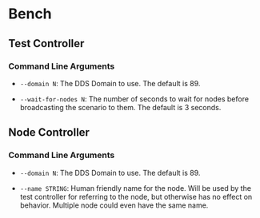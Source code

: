 # Bench

## Test Controller

### Command Line Arguments

- `--domain N`: The DDS Domain to use. The default is 89.

- `--wait-for-nodes N`: The number of seconds to wait for nodes before
  broadcasting the scenario to them. The default is 3 seconds.

## Node Controller

### Command Line Arguments

- `--domain N`: The DDS Domain to use. The default is 89.

- `--name STRING`: Human friendly name for the node. Will be used by the test
  controller for referring to the node, but otherwise has no effect on
  behavior. Multiple node could even have the same name.
